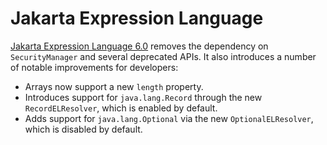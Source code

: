 # Jakarta Expression Language

[Jakarta Expression Language 6.0](https://jakarta.ee/specifications/expression-language/6.0/) removes the dependency on `SecurityManager` and several deprecated APIs. It also introduces a number of notable improvements for developers:

* Arrays now support a new `length` property.
* Introduces support for `java.lang.Record` through the new `RecordELResolver`, which is enabled by default.
* Adds support for `java.lang.Optional` via the new `OptionalELResolver`, which is disabled by default.

